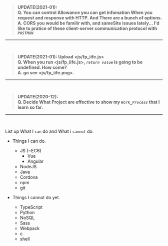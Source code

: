 > **UPDATE(2021-01): <br>
Q. You can control Allowance you can get infomation When you request and response with HTTP. And There are a bunch of options.<br>
A. CORS you would be familir with, and sameSite issues lately...
I'd like to pratice of these client-server communication protocol with *`POSTMAN`***
* * *
<br>


> **UPDATE(2021-01): Upload <js/fp_iife.js><br>Q. When you run <js/fp_iife.js>, *`return value`* is going to be undefined. How come?<br>
A. go see <js/fp_iife.png>.**
* * *
<br>

> **UPDATE(2020-12):<br>Q. Decide What Project are effective to show my *`Work_Process`* that I learn so far.**
* * *
<br>

List up What I `can` do and What i `cannot` do.
- Things I can do.
  - JS (~EC6)
     - Vue
     - Angular
  - NodeJS
  - Java
  - Cordova
  - npm
  - git

- Things I cannot do yet.
  - TypeScript
  - Python
  - NoSQL
  - Sass
  - Webpack
  - c
  - shell